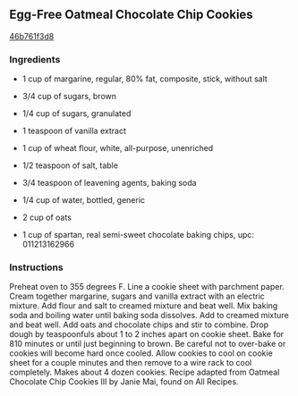 ## Egg-Free Oatmeal Chocolate Chip Cookies

[46b761f3d8](http://tastykitchen.com/recipes/desserts/egg-free-oatmeal-chocolate-chip-cookies/)

### Ingredients

 - 1 cup of margarine, regular, 80% fat, composite, stick, without salt

 - 3/4 cup of sugars, brown

 - 1/4 cup of sugars, granulated

 - 1 teaspoon of vanilla extract

 - 1 cup of wheat flour, white, all-purpose, unenriched

 - 1/2 teaspoon of salt, table

 - 3/4 teaspoon of leavening agents, baking soda

 - 1/4 cup of water, bottled, generic

 - 2 cup of oats

 - 1 cup of spartan, real semi-sweet chocolate baking chips, upc: 011213162966

### Instructions

Preheat oven to 355 degrees F. Line a cookie sheet with parchment paper. Cream together margarine, sugars and vanilla extract with an electric mixture. Add flour and salt to creamed mixture and beat well. Mix baking soda and boiling water until baking soda dissolves. Add to creamed mixture and beat well. Add oats and chocolate chips and stir to combine. Drop dough by teaspoonfuls about 1 to 2 inches apart on cookie sheet. Bake for 810 minutes or until just beginning to brown. Be careful not to over-bake or cookies will become hard once cooled. Allow cookies to cool on cookie sheet for a couple minutes and then remove to a wire rack to cool completely. Makes about 4 dozen cookies. Recipe adapted from Oatmeal Chocolate Chip Cookies III by Janie Mai, found on All Recipes.